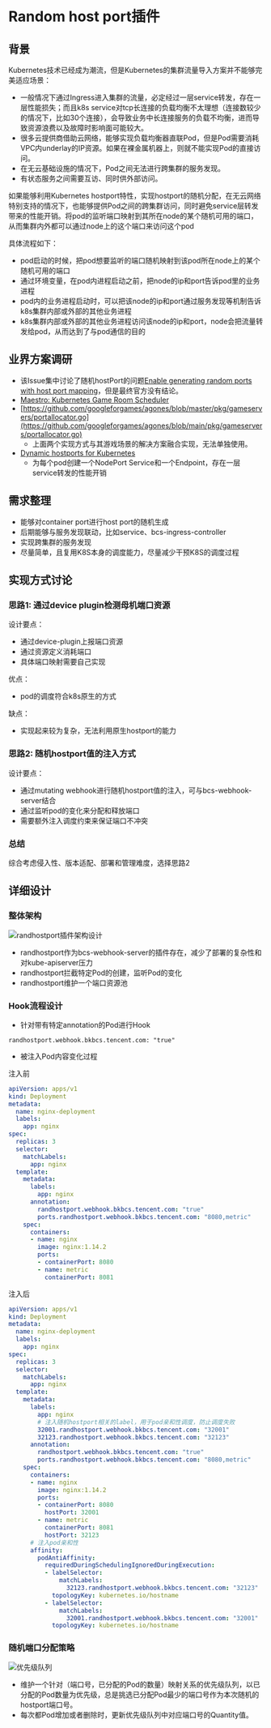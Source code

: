 # Random host port插件

## 背景

Kubernetes技术已经成为潮流，但是Kubernetes的集群流量导入方案并不能够完美适应场景：

* 一般情况下通过Ingress进入集群的流量，必定经过一层service转发，存在一层性能损失；而且k8s service对tcp长连接的负载均衡不太理想（连接数较少的情况下，比如30个连接），会导致业务中长连接服务的负载不均衡，进而导致资源浪费以及故障时影响面可能较大。
* 很多云提供商借助云网络，能够实现负载均衡器直联Pod，但是Pod需要消耗VPC内underlay的IP资源。如果在裸金属机器上，则就不能实现Pod的直接访问。
* 在无云基础设施的情况下，Pod之间无法进行跨集群的服务发现。
* 有状态服务之间需要互访、同时供外部访问。

如果能够利用Kubernetes hostport特性，实现hostport的随机分配，在无云网络特别支持的情况下，也能够提供Pod之间的跨集群访问，同时避免service层转发带来的性能开销。将pod的监听端口映射到其所在node的某个随机可用的端口，从而集群内外都可以通过node上的这个端口来访问这个pod

具体流程如下：

* pod启动的时候，把pod想要监听的端口随机映射到该pod所在node上的某个随机可用的端口
* 通过环境变量，在pod内进程启动之前，把node的ip和port告诉pod里的业务进程
* pod内的业务进程启动时，可以把该node的ip和port通过服务发现等机制告诉k8s集群内部或外部的其他业务进程
* k8s集群内部或外部的其他业务进程访问该node的ip和port，node会把流量转发给pod，从而达到了与pod通信的目的

## 业界方案调研

* 该Issue集中讨论了随机hostPort的问题[Enable generating random ports with host port mapping](https://github.com/kubernetes/kubernetes/issues/49792)，但是最终官方没有结论。
* [Maestro: Kubernetes Game Room Scheduler](https://github.com/topfreegames/maestro)
* [https://github.com/googleforgames/agones/blob/master/pkg/gameservers/portallocator.go](https://github.com/googleforgames/agones/blob/main/pkg/gameservers/portallocator.go)
  * 上面两个实现方式与其游戏场景的解决方案融合实现，无法单独使用。
* [Dynamic hostports for Kubernetes](https://github.com/0blu/dynamic-hostports-k8s)
  * 为每个pod创建一个NodePort Service和一个Endpoint，存在一层service转发的性能开销

## 需求整理

* 能够对container port进行host port的随机生成
* 后期能够与服务发现联动，比如service、bcs-ingress-controller
* 实现跨集群的服务发现
* 尽量简单，且复用K8S本身的调度能力，尽量减少干预K8S的调度过程

## 实现方式讨论

### 思路1: 通过device plugin检测母机端口资源

设计要点：

* 通过device-plugin上报端口资源
* 通过资源定义消耗端口
* 具体端口映射需要自己实现

优点：

* pod的调度符合k8s原生的方式

缺点：

* 实现起来较为复杂，无法利用原生hostport的能力

### 思路2: 随机hostport值的注入方式

设计要点：

* 通过mutating webhook进行随机hostport值的注入，可与bcs-webhook-server结合
* 通过监听pod的变化来分配和释放端口
* 需要额外注入调度约束来保证端口不冲突

### 总结

综合考虑侵入性、版本适配、部署和管理难度，选择思路2

## 详细设计

### 整体架构

![randhostport插件架构设计](./imgs/randhostport-architecture.png)

* randhostport作为bcs-webhook-server的插件存在，减少了部署的复杂性和对kube-apiserver压力
* randhostport拦截特定Pod的创建，监听Pod的变化
* randhostport维护一个端口资源池

### Hook流程设计

* 针对带有特定annotation的Pod进行Hook

```shell
randhostport.webhook.bkbcs.tencent.com: "true"
```

* 被注入Pod内容变化过程

注入前

```yaml
apiVersion: apps/v1
kind: Deployment
metadata:
  name: nginx-deployment
  labels:
    app: nginx
spec:
  replicas: 3
  selector:
    matchLabels:
      app: nginx
  template:
    metadata:
      labels:
        app: nginx
      annotation:
        randhostport.webhook.bkbcs.tencent.com: "true"
        ports.randhostport.webhook.bkbcs.tencent.com: "8080,metric"
    spec:
      containers:
      - name: nginx
        image: nginx:1.14.2
        ports:
        - containerPort: 8080
        - name: metric
          containerPort: 8081
```

注入后

```yaml
apiVersion: apps/v1
kind: Deployment
metadata:
  name: nginx-deployment
  labels:
    app: nginx
spec:
  replicas: 3
  selector:
    matchLabels:
      app: nginx
  template:
    metadata:
      labels:
        app: nginx
        # 注入随机hostport相关的label，用于pod亲和性调度，防止调度失败
        32001.randhostport.webhook.bkbcs.tencent.com: "32001"
        32123.randhostport.webhook.bkbcs.tencent.com: "32123"
      annotation:
        randhostport.webhook.bkbcs.tencent.com: "true"
        ports.randhostport.webhook.bkbcs.tencent.com: "8080,metric"
    spec:
      containers:
      - name: nginx
        image: nginx:1.14.2
        ports:
        - containerPort: 8080
          hostPort: 32001
        - name: metric
          containerPort: 8081
          hostPort: 32123
      # 注入pod亲和性
      affinity:
        podAntiAffinity:
          requiredDuringSchedulingIgnoredDuringExecution:
          - labelSelector:
              matchLabels:
                32123.randhostport.webhook.bkbcs.tencent.com: "32123"
            topologyKey: kubernetes.io/hostname
          - labelSelector:
              matchLabels:
                32001.randhostport.webhook.bkbcs.tencent.com: "32001"
            topologyKey: kubernetes.io/hostname
```

### 随机端口分配策略

![优先级队列](./imgs/randhostport-portallocate.png)

* 维护一个针对（端口号，已分配的Pod的数量）映射关系的优先级队列，以已分配的Pod数量为优先级，总是挑选已分配Pod最少的端口号作为本次随机的hostport端口号。
* 每次都Pod增加或者删除时，更新优先级队列中对应端口号的Quantity值。

